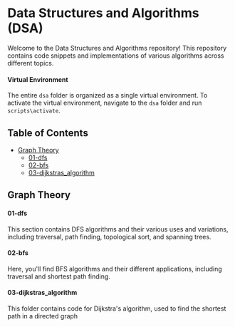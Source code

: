 # Data Structures and Algorithms (DSA)

Welcome to the Data Structures and Algorithms repository! This repository contains code snippets and implementations of various algorithms across different topics.

#### Virtual Environment
The entire `dsa` folder is organized as a single virtual environment. To activate the virtual environment, navigate to the `dsa` folder and run `scripts\activate`.

## Table of Contents

- [Graph Theory](#graph-theory)
  - [01-dfs](#depth-first-search-dfs)
  - [02-bfs](#breadth-first-search-bfs)
  - [03-dijkstras_algorithm](#dijkstras-algorithm)

## Graph Theory

#### 01-dfs
This section contains DFS algorithms and their various uses and variations, including traversal, path finding, topological sort, and spanning trees.

#### 02-bfs
Here, you'll find BFS algorithms and their different applications, including traversal and shortest path finding.

#### 03-dijkstras_algorithm
This folder contains code for Dijkstra's algorithm, used to find the shortest path in a directed graph

